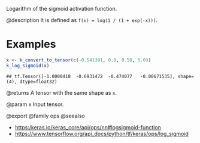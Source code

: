 Logarithm of the sigmoid activation function.

@description
It is defined as `f(x) = log(1 / (1 + exp(-x)))`.

# Examples

```r
x <- k_convert_to_tensor(c(-0.541391, 0.0, 0.50, 5.0))
k_log_sigmoid(x)
```

```
## tf.Tensor([-1.0000418  -0.6931472  -0.474077   -0.00671535], shape=(4), dtype=float32)
```

@returns
A tensor with the same shape as `x`.

@param x
Input tensor.

@export
@family ops
@seealso
+ <https:/keras.io/keras_core/api/ops/nn#logsigmoid-function>
+ <https://www.tensorflow.org/api_docs/python/tf/keras/ops/log_sigmoid>

